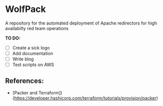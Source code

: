 # WolfPack

A repository for the automated deployment of Apache redirectors for high availabilty red team operations

**TO DO:**

- [ ] Create a sick logo
- [ ] Add documentation
- [ ] Write blog
- [ ] Test scripts on AWS

## References:

- [Packer and Terraform])(https://developer.hashicorp.com/terraform/tutorials/provision/packer)
